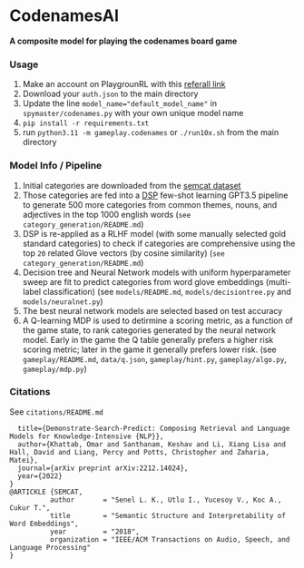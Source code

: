 # CodenamesAI

**A composite model for playing the codenames board game**

### Usage

1. Make an account on PlaygrounRL with this [referall link](https://playgroundrl.com/referralsignup?referral_email=jatinker@cs.stanford.edu)
2. Download your `auth.json` to the main directory
3. Update the line ```model_name="default_model_name"``` in `spymaster/codenames.py` with your own unique model name
4. `pip install -r requirements.txt` 
5. run `python3.11 -m gameplay.codenames` or `./run10x.sh` from the main directory

### Model Info / Pipeline
1. Initial categories are downloaded from the [semcat dataset](https://github.com/avaapm/SEMCATdataset2018/tree/master)
2. Those categories are fed into a [DSP](https://github.com/stanfordnlp/dspy) few-shot learning GPT3.5 pipeline to generate 500 more categories from common themes, nouns, and adjectives in the top 1000 english words (`see category_generation/README.md`)
3. DSP is re-applied as a RLHF model (with some manually selected gold standard categories) to check if categories are comprehensive using the top `20` related Glove vectors (by cosine similarity) (`see category_generation/README.md`)
4. Decision tree and Neural Network models with uniform hyperparameter sweep are fit to predict categories from word glove embeddings (multi-label classification) (see `models/README.md`, `models/decisiontree.py` and `models/neuralnet.py`)
5. The best neural network models are selected based on test accuracy
6. A Q-learning MDP is used to detirmine a scoring metric, as a function of the game state, to rank categories generated by the neural network model. Early in the game the Q table generally prefers a higher risk scoring metric; later in the game it generally prefers lower risk. (see `gameplay/README.md`, `data/q.json`, `gameplay/hint.py`, `gameplay/algo.py`, `gameplay/mdp.py`)

### Citations
See `citations/README.md`

```@article{khattab2022demonstrate,
  title={Demonstrate-Search-Predict: Composing Retrieval and Language Models for Knowledge-Intensive {NLP}},
  author={Khattab, Omar and Santhanam, Keshav and Li, Xiang Lisa and Hall, David and Liang, Percy and Potts, Christopher and Zaharia, Matei},
  journal={arXiv preprint arXiv:2212.14024},
  year={2022}
}
@ARTICKLE {SEMCAT,
          author       = "Senel L. K., Utlu I., Yucesoy V., Koc A., Cukur T.",
          title        = "Semantic Structure and Interpretability of Word Embeddings",
          year         = "2018",
          organization = "IEEE/ACM Transactions on Audio, Speech, and Language Processing"
}
            

